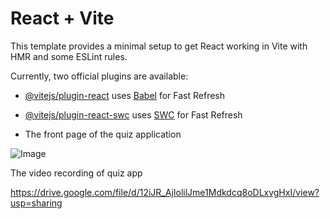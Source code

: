 # React + Vite

This template provides a minimal setup to get React working in Vite with HMR and some ESLint rules.

Currently, two official plugins are available:

- [@vitejs/plugin-react](https://github.com/vitejs/vite-plugin-react/blob/main/packages/plugin-react/README.md) uses [Babel](https://babeljs.io/) for Fast Refresh
- [@vitejs/plugin-react-swc](https://github.com/vitejs/vite-plugin-react-swc) uses [SWC](https://swc.rs/) for Fast Refresh

- The front page of the quiz application
  
![Image](https://github.com/user-attachments/assets/643df6eb-d0aa-4f8d-88c3-d62f13a52f6f)

The video recording of quiz app

https://drive.google.com/file/d/12iJR_AjIolilJme1Mdkdcq8oDLxvgHxI/view?usp=sharing

